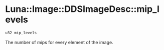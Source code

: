 # Luna::Image::DDSImageDesc::mip_levels

```c++
u32 mip_levels
```

The number of mips for every element of the image. 


